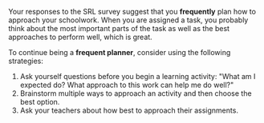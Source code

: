 Your responses to the SRL survey suggest that you **frequently** plan how to approach your schoolwork. When you are assigned a task, you probably think about the most important parts of the task as well as the best approaches to perform well, which is great.

To continue being a **frequent planner**, consider using the following strategies:

1.	Ask yourself questions before you begin a learning activity: "What am I expected do? What approach to this work can help me do well?" 
2.	Brainstorm multiple ways to approach an activity and then choose the best option.
3.	Ask your teachers about how best to approach their assignments. 
